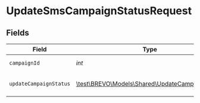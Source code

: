 # UpdateSmsCampaignStatusRequest


## Fields

| Field                                                                                         | Type                                                                                          | Required                                                                                      | Description                                                                                   | Example                                                                                       |
| --------------------------------------------------------------------------------------------- | --------------------------------------------------------------------------------------------- | --------------------------------------------------------------------------------------------- | --------------------------------------------------------------------------------------------- | --------------------------------------------------------------------------------------------- |
| `campaignId`                                                                                  | *int*                                                                                         | :heavy_check_mark:                                                                            | id of the campaign                                                                            |                                                                                               |
| `updateCampaignStatus`                                                                        | [\test\BREVO\Models\Shared\UpdateCampaignStatus](../../Models/Shared/UpdateCampaignStatus.md) | :heavy_check_mark:                                                                            | Status of the campaign.                                                                       | draft                                                                                         |